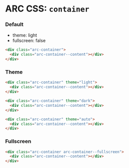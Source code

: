 # ARC CSS: `container`

### Default

- theme: light
- fullscreen: false

```html
<div class="arc-container">
  <div class="arc-container--content"></div>
</div>
```

### Theme

```html
<div class="arc-container" theme="light">
  <div class="arc-container--content"></div>
</div>

<div class="arc-container" theme="dark">
  <div class="arc-container--content"></div>
</div>

<div class="arc-container" theme="auto">
  <div class="arc-container--content"></div>
</div>
```

### Fullscreen

```html
<div class="arc-container arc-container--fullscreen">
  <div class="arc-container--content"></div>
</div>
```
